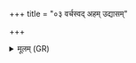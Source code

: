 +++
title = "०३ वर्चस्वद् अहम् उद्यासम्"

+++
<details><summary>मूलम् (GR)</summary>

वर्चस्वद् अहम् उद्यासं  
ब्रह्मराजन्याभ्यां  
शुद्राय चार्याय च ।  
यस्मै च कामयामहे  
सर्वस्मै च विपश्यते ॥
</details>